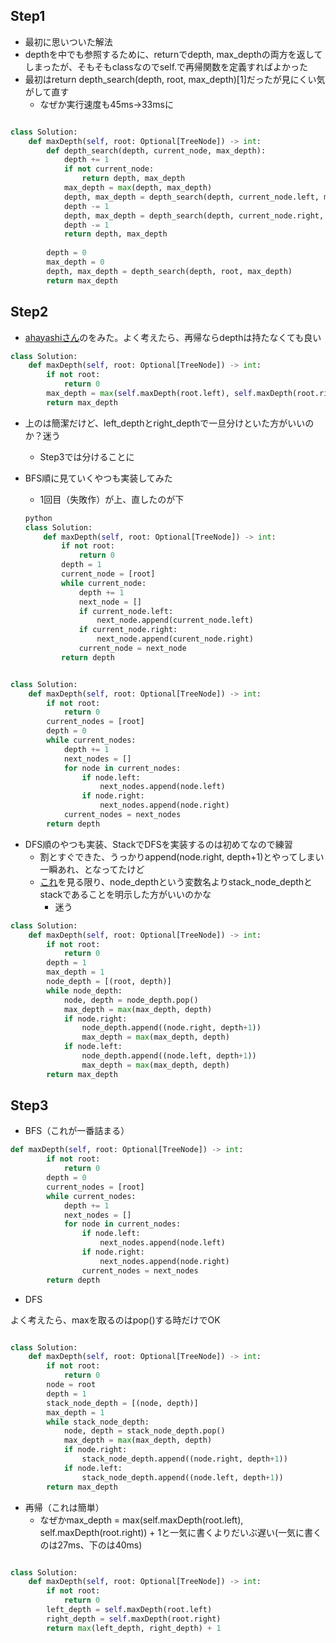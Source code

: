 ## Step1

- 最初に思いついた解法
- depthを中でも参照するために、returnでdepth, max_depthの両方を返してしまったが、そもそもclassなのでself.で再帰関数を定義すればよかった
- 最初はreturn depth_search(depth, root, max_depth)[1]だったが見にくい気がして直す
    - なぜか実行速度も45ms→33msに

```python

class Solution:
    def maxDepth(self, root: Optional[TreeNode]) -> int:
        def depth_search(depth, current_node, max_depth):
            depth += 1
            if not current_node:
                return depth, max_depth
            max_depth = max(depth, max_depth)
            depth, max_depth = depth_search(depth, current_node.left, max_depth)
            depth -= 1
            depth, max_depth = depth_search(depth, current_node.right, max_depth)
            depth -= 1
            return depth, max_depth
        
        depth = 0
        max_depth = 0
        depth, max_depth = depth_search(depth, root, max_depth)
        return max_depth
```

## Step2

- [ahayashiさん](https://github.com/hayashi-ay/leetcode/pull/22/files)のをみた。よく考えたら、再帰ならdepthは持たなくても良い

```python
class Solution:
    def maxDepth(self, root: Optional[TreeNode]) -> int:
        if not root:
            return 0
        max_depth = max(self.maxDepth(root.left), self.maxDepth(root.right)) + 1
        return max_depth
```

- 上のは簡潔だけど、left_depthとright_depthで一旦分けといた方がいいのか？迷う
    - Step3では分けることに
- BFS順に見ていくやつも実装してみた
    - 1回目（失敗作）が上、直したのが下
    
    ```python
    python
    class Solution:
        def maxDepth(self, root: Optional[TreeNode]) -> int:
            if not root:
                return 0
            depth = 1
            current_node = [root]
            while current_node:
                depth += 1
                next_node = []
                if current_node.left:
                    next_node.append(current_node.left)
                if current_node.right:
                    next_node.append(curent_node.right)
                current_node = next_node
            return depth
    ```
    

```python

class Solution:
    def maxDepth(self, root: Optional[TreeNode]) -> int:
        if not root:
            return 0
        current_nodes = [root]
        depth = 0
        while current_nodes:
            depth += 1
            next_nodes = []
            for node in current_nodes:
                if node.left:
                    next_nodes.append(node.left) 
                if node.right:
                    next_nodes.append(node.right) 
            current_nodes = next_nodes
        return depth
```

- DFS順のやつも実装、StackでDFSを実装するのは初めてなので練習
    - 割とすぐできた、うっかりappend(node.right, depth+1)とやってしまい一瞬あれ、となってたけど
    - [これ](https://github.com/shining-ai/leetcode/pull/21/files)を見る限り、node_depthという変数名よりstack_node_depthとstackであることを明示した方がいいのかな
        - 迷う

```python
class Solution:
    def maxDepth(self, root: Optional[TreeNode]) -> int:
        if not root:
            return 0
        depth = 1
        max_depth = 1
        node_depth = [(root, depth)]
        while node_depth:
            node, depth = node_depth.pop()
            max_depth = max(max_depth, depth)
            if node.right:
                node_depth.append((node.right, depth+1))
                max_depth = max(max_depth, depth)
            if node.left:
                node_depth.append((node.left, depth+1))
                max_depth = max(max_depth, depth)
        return max_depth
```

## Step3

- BFS（これが一番詰まる）

```python
def maxDepth(self, root: Optional[TreeNode]) -> int:
        if not root:
            return 0
        depth = 0
        current_nodes = [root]
        while current_nodes:
            depth += 1
            next_nodes = []
            for node in current_nodes:
                if node.left:
                    next_nodes.append(node.left)
                if node.right:
                    next_nodes.append(node.right)
                current_nodes = next_nodes
        return depth
```

- DFS

よく考えたら、maxを取るのはpop()する時だけでOK

```python

class Solution:
    def maxDepth(self, root: Optional[TreeNode]) -> int:
        if not root:
            return 0
        node = root
        depth = 1
        stack_node_depth = [(node, depth)]
        max_depth = 1
        while stack_node_depth:
            node, depth = stack_node_depth.pop()
            max_depth = max(max_depth, depth)
            if node.right:
                stack_node_depth.append((node.right, depth+1))
            if node.left:
                stack_node_depth.append((node.left, depth+1))
        return max_depth
```

- 再帰（これは簡単）
    - なぜかmax_depth = max(self.maxDepth(root.left), self.maxDepth(root.right)) + 1と一気に書くよりだいぶ遅い(一気に書くのは27ms、下のは40ms)

```python

class Solution:
    def maxDepth(self, root: Optional[TreeNode]) -> int:
        if not root:
            return 0
        left_depth = self.maxDepth(root.left)
        right_depth = self.maxDepth(root.right)
        return max(left_depth, right_depth) + 1
```
